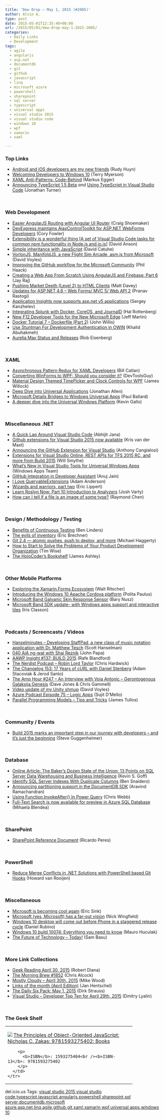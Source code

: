 ```yaml
---
title: 'Dew Drop – May 1, 2015 (#2005)'
author: Alvin A.
type: post
date: 2015-05-01T12:35:48+00:00
url: /2015/05/01/dew-drop-may-1-2015-2005/
categories:
  - Daily Links
  - Development
tags:
  - agile
  - angularjs
  - asp.net
  - documentdb
  - git
  - github
  - javascript
  - linq
  - microsoft azure
  - powershell
  - sharepoint
  - sql server
  - typescript
  - universal apps
  - visual studio 2015
  - visual studio code
  - windows 10
  - wpf
  - xamarin
  - xaml

---
```

### <a name="top"></a>Top Links

  * <a href="http://www.rudyhuyn.com/blog/2015/04/30/android-and-ios-developers-are-my-new-friends/" target="_blank">Android and iOS developers are my new friends</a> (Rudy Huyn)
  * <a href="http://blogs.windows.com/bloggingwindows/2015/04/29/welcoming-developers-to-windows-10/" target="_blank">Welcoming Developers to Windows 10</a> (Terry Myerson)
  * <a href="http://www.code-magazine.com/Article.aspx?quickid=1505101" target="_blank">XAML Anti-Patterns: Code-Behind</a> (Markus Egger)
  * <a href="http://blogs.msdn.com/b/typescript/archive/2015/04/30/announcing-typescript-1-5-beta.aspx" target="_blank">Announcing TypeScript 1.5 Beta</a> _and_ <a href="http://blogs.msdn.com/b/typescript/archive/2015/04/30/using-typescript-in-visual-studio-code.aspx" target="_blank">Using TypeScript in Visual Studio Code</a> (Jonathan Turner)

&nbsp;

### <a name="web"></a>Web Development

  * <a href="http://www.code-magazine.com/Article.aspx?quickid=1505061" target="_blank">Easier AngularJS Routing with Angular UI Router</a> (Craig Shoemaker)
  * <a href="http://channel9.msdn.com/Shows/Web+Camps+TV/DevExpress-maintains-AjaxControlToolkit-for-ASPNET-WebForms-Developers" target="_blank">DevExpress maintains AjaxControlToolkit for ASP.NET WebForms Developers</a> (Cory Fowler)
  * <a href="http://dlaa.me/blog/post/vscodenodetask" target="_blank">Extensibility is a wonderful thing [A set of Visual Studio Code tasks for common npm functionality in Node.js and io.js]</a> (David Anson)
  * <a href="http://www.codeproject.com/Articles/899662/Simple-inheritance-with-JavaScript" target="_blank">Simple inheritance with JavaScript</a> (David Catuhe)
  * <a href="http://www.davevoyles.com/vorlonjs-manifoldjs-a-new-flight-simulator-in-the-browser-from-microsoft/" target="_blank">VorlonJS, ManifoldJS, a new Flight Sim Arcade, asm.js from Microsoft</a> (David Voyles)
  * <a href="https://github.com/blog/1989-improving-the-github-workflow-for-the-microsoft-community" target="_blank">Improving the GitHub workflow for the Microsoft Community</a> (Phil Haack)
  * <a href="http://code.tutsplus.com/tutorials/creating-a-web-app-from-scratch-using-angularjs-and-firebase-part-6--cms-22814" target="_blank">Creating a Web App From Scratch Using AngularJS and Firebase: Part 6</a> (Jay Raj)
  * <a href="https://mdavey.wordpress.com/2015/05/01/pushing-market-depth-level-2-to-html-clients/" target="_blank">Pushing Market Depth (Level 2) to HTML Clients</a> (Matt Davey)
  * <a href="http://blogs.msdn.com/b/webdev/archive/2015/04/30/updates-for-asp-net-4-6-web-forms-mvc-5-web-api-2.aspx" target="_blank">Updates for ASP.NET 4.6 – Web Forms/ MVC 5/ Web API 2</a> (Pranav Rastogi)
  * <a href="http://azure.microsoft.com/blog/2015/04/30/application-insights-now-supports-asp-net-v5-applications-2/" target="_blank">Application Insights now supports asp.net v5 applications</a> (Sergey Kanzhelev)
  * <a href="http://blogs.splunk.com/2015/04/30/integrating-splunk-with-docker-coreos-and-journald/" target="_blank">Integrating Splunk with Docker, CoreOS, and JournalD</a> (Hal Rottenberg)
  * <a href="http://www.infoq.com/news/2015/04/EdgeDevTools?utm_campaign=infoq_content&utm_source=infoq&utm_medium=feed&utm_term=global" target="_blank">New F12 Developer Tools for the New Microsoft Edge</a> (Jeff Martin)
  * <a href="http://blog.docker.com/2015/04/docker-tutorial-7-dockerfile-part-2/" target="_blank">Docker Tutorial 7 – Dockerfile (Part 2)</a> (John Willis)
  * <a href="http://khalidabuhakmeh.com/use-stuntman-for-development-authentication-in-owin" target="_blank">Use Stuntman For Development Authentication in OWIN</a> (Khalid Abuhakmeh)
  * <a href="http://eisenbergeffect.bluespire.com/aurelia-may-status-and-releases/" target="_blank">Aurelia May Status and Releases</a> (Rob Eisenberg)

&nbsp;

### <a name="silverlight"></a>XAML

  * <a href="http://www.code-magazine.com/Article.aspx?quickid=1505091" target="_blank">Asynchronous Pattern Redux for XAML Developers</a> (Bill Catlan)
  * <a href="http://www.infragistics.com/community/blogs/devtoolsguy/archive/2015/04/30/converting-winforms-to-wpf-should-you-consider-it.aspx" target="_blank">Converting WinForms to WPF: Should you consider it?</a> (DevToolsGuy)
  * <a href="http://www.c-sharpcorner.com/UploadFile/c7830b/material-design-themed-timepicker-and-clock-controls-for-wpf/" target="_blank">Material Design Themed TimePicker and Clock Controls for WPF</a> (James Willock)
  * <a href="http://www.infoq.com/news/2015/04/Native-Net?utm_campaign=infoq_content&utm_source=infoq&utm_medium=feed&utm_term=global" target="_blank">Deep Dive into Universal Applications</a> (Jonathan Allen)
  * <a href="http://www.wintellect.com/devcenter/paulballard/microsoft-details-bridges-to-windows-universal-apps" target="_blank">Microsoft Details Bridges to Windows Universal Apps</a> (Paul Ballard)
  * <a href="http://blogs.windows.com/buildingapps/2015/04/30/a-deeper-dive-into-the-universal-windows-platform/" target="_blank">A deeper dive into the Universal Windows Platform</a> (Kevin Gallo)

&nbsp;

### <a name="dotnet"></a>Miscellaneous .NET

  * <a href="http://abhijitjana.net/2015/04/30/a-quick-lap-around-visual-studio-code/" target="_blank">A Quick Lap Around Visual Studio Code</a> (Abhijit Jana)
  * <a href="http://blog.krisvandermast.com/GithubExtensionsForVisualStudio2015NowAvailable.aspx" target="_blank">Github extensions for Visual Studio 2015 now available</a> (Kris van der Mast)
  * <a href="http://blogs.msdn.com/b/visualstudio/archive/2015/04/30/announcing-the-github-extension-for-visual-studio.aspx" target="_blank">Announcing the GitHub Extension for Visual Studio</a> (Anthony Cangialosi)
  * <a href="http://blogs.msdn.com/b/visualstudioalm/archive/2015/05/01/extensions-for-visual-studio-online-rest-apis-for-tfs-2015-rc-and-more-from-build-2015.aspx" target="_blank">Extensions for Visual Studio Online, REST APIs for TFS 2015 RC, and more from Build 2015</a> (Will Smythe)
  * <a href="http://blogs.windows.com/buildingapps/2015/04/30/whats-new-in-visual-studio-tools-for-universal-windows-apps/" target="_blank">What’s New in Visual Studio Tools for Universal Windows Apps</a> (Windows Apps Team)
  * <a href="http://blogs.msdn.com/b/visualstudio/archive/2015/04/30/github-integration-in-developer-assistant.aspx" target="_blank">GitHub Integration in Developer Assistant</a> (Anuj Jain)
  * <a href="http://blog.falafel.com/i-love-queryableextensions/" target="_blank">I Love QueryableExtensions</a> (Adam Anderson)
  * <a href="http://ericlippert.com/2015/04/30/wizards-and-warriors-part-two/" target="_blank">Wizards and warriors, part two</a> (Eric Lippert)
  * <a href="https://joshvarty.wordpress.com/2015/04/30/learn-roslyn-now-part-10-introduction-to-analyzers/" target="_blank">Learn Roslyn Now: Part 10 Introduction to Analyzers</a> (Josh Varty)
  * <a href="http://blogs.msdn.com/b/oldnewthing/archive/2015/04/30/10610849.aspx" target="_blank">How can I tell if a file is an image of some type?</a> (Raymond Chen)

&nbsp;

### <a name="design"></a>Design / Methodology / Testing

  * <a href="http://www.infoq.com/news/2015/04/benefits-continuous-testing?utm_campaign=infoq_content&utm_source=infoq&utm_medium=feed&utm_term=global" target="_blank">Benefits of Continuous Testing</a> (Ben Linders)
  * <a href="http://blogs.msdn.com/b/eric_brechner/archive/2015/05/01/the-evils-of-inventory.aspx" target="_blank">The evils of inventory</a> (Eric Brechner)
  * <a href="https://github.com/blog/1994-git-2-4-atomic-pushes-push-to-deploy-and-more" target="_blank">Git 2.4 — atomic pushes, push to deploy, and more</a> (Michael Haggerty)
  * <a href="http://feedproxy.google.com/~r/LeadingAgile/~3/K0QTsy43ur0/" target="_blank">How to Start to Solve the Problems of Your Product Development Organization</a> (Tim Wise)
  * <a href="http://www.imaginativeuniversal.com/blog/post/2015/04/30/The-HoloCoders-Bookshelf.aspx" target="_blank">The HoloCoder’s Bookshelf</a> (James Ashley)

&nbsp;

### <a name="mobile"></a>Other Mobile Platforms

  * <a href="http://www.code-magazine.com/Article.aspx?quickid=1505051" target="_blank">Exploring the Xamarin.Forms Ecosystem</a> (Walt Ritscher)
  * <a href="http://blogs.msdn.com/b/visualstudio/archive/2015/04/30/introducing-the-windows-10-apache-cordova-platform.aspx" target="_blank">Introducing the Windows 10 Apache Cordova platform</a> (Polita Paulus)
  * <a href="http://blog.falafel.com/microsoft-band-galvanic-skin-response-sensor/" target="_blank">Microsoft Band Galvanic Skin Response Sensor</a> (Bary Nusz)
  * <a href="http://irisclasson.com/2015/04/30/microsoft-band-sdk-update-with-windows-apps-support-and-interactive-tiles/" target="_blank">Microsoft Band SDK update- with Windows apps support and interactive tiles</a> (Iris Classon)

&nbsp;

### <a name="podcasts"></a>Podcasts / Screencasts / Videos

  * <a href="http://www.hanselminutes.com/default.aspx?ShowID=14471" target="_blank">Hanselminutes &#8211; Developing StaffPad, a new class of music notation application with Dr. Matthew Tesch</a> (Scott Hanselman)
  * <a href="http://devchat.tv/adventures-in-angular/040-aia-ng-wat-with-shai-reznik" target="_blank">040 AiA ng-wat with Shai Reznik</a> (John Papa)
  * <a href="http://allaboutwindowsphone.com/media/item/20652_AAWP_Insight_137_BUILD_2015.php" target="_blank">AAWP Insight #137: BUILD 2015</a> (Rafe Blandford)
  * <a href="http://nerdist.libsyn.com/robin-lord-taylor" target="_blank">The Nerdist Podcast &#8211; Robin Lord Taylor</a> (Chris Hardwick)
  * <a href="http://5by5.tv/changelog/153" target="_blank">The Changelog 153: 17 Years of cURL with Daniel Stenberg</a> (Adam Stacoviak & Jerod Santo)
  * <a href="http://feedproxy.google.com/~r/TheAmpHour/~3/9o5halx5FYM/" target="_blank">The Amp Hour #247 – An Interview with Voja Antonic – Gerontogenous Galaksija Genesis</a> (Dave Jones & Chris Gammell)
  * <a href="http://www.davevoyles.com/video-update-of-my-unity-shmup/" target="_blank">Video update of my Unity shmup</a> (David Voyles)
  * <a href="http://azpodcast.azurewebsites.net/post/Episode-75-Logic-Apps" target="_blank">Azure Podcast Episode 75 &#8211; Logic Apps</a> (Sujit D&#8217;Mello)
  * <a href="https://software.intel.com/en-us/videos/parallel-programming-models-tips-and-tricks" target="_blank">Parallel Programming Models &#8211; Tips and Tricks</a> (James Tullos)

&nbsp;

### <a name="events"></a>Community / Events

  * <a href="http://blogs.msdn.com/b/stevengu/archive/2015/04/30/building-bridges-that-empower-developers.aspx" target="_blank">Build 2015 marks an important step in our journey with developers – and it’s just the beginning</a> (Steve Guggenheimer)

&nbsp;

### <a name="sql"></a>Database

  * <a href="http://www.code-magazine.com/Article.aspx?quickid=1505071" target="_blank">Online Article: The Baker’s Dozen State of the Union: 13 Points on SQL Server Data Warehousing and Business Intelligence</a> (Kevin S. Goff)
  * <a href="http://feedproxy.google.com/~r/MSSQLTips-LatestSqlServerTips/~3/xxQbNSkbEns/tip.asp" target="_blank">Identify SQL Server Indexes With Duplicate Columns</a> (Ben Snaidero)
  * <a href="http://azure.microsoft.com/blog/2015/04/30/announcing-partitioning-support-in-the-documentdb-sdk/" target="_blank">Announcing partitioning support in the DocumentDB SDK</a> (Aravind Ramachandran)
  * <a href="https://cwebbbi.wordpress.com/2015/04/30/using-function-invokeafter-in-power-query/" target="_blank">Using Function.InvokeAfter() In Power Query</a> (Chris Webb)
  * <a href="http://azure.microsoft.com/blog/2015/04/30/full-text-search-is-now-available-for-preview-in-azure-sql-database/" target="_blank">Full-Text Search is now available for preview in Azure SQL Database</a> (Mihaela Blendea)

&nbsp;

### <a name="sp"></a>SharePoint

  * <a href="http://weblogs.asp.net:80/ricardoperes/sharepoint-reference-document" target="_blank">SharePoint Reference Document</a> (Ricardo Peres)

&nbsp;

### <a name="ps"></a>PowerShell

  * <a href="https://blogs.endjin.com/2015/05/reduce-merge-conflicts-in-dot-net-solutions-with-powershell-based-git-hooks/" target="_blank">Reduce Merge Conflicts in .NET Solutions with PowerShell based Git Hooks</a> (Howard van Rooijen)

&nbsp;

### <a name="misc"></a>Miscellaneous

  * <a href="http://www.ericsink.com/entries/microsoft_loves_developers.html" target="_blank">Microsoft is becoming cool again</a> (Eric Sink)
  * <a href="http://research.microsoft.com/en-us/news/headlines/far-out-vision-nytimes_20150430.aspx" target="_blank">Microsoft (yes, Microsoft) has a far-out vision</a> (Nick Wingfield)
  * <a href="http://feedproxy.google.com/~r/wmexperts/~3/0MwdfRt_tAQ/story01.htm" target="_blank">Windows 10 desktop will come out before Phone in a staggered release cycle</a> (Daniel Rubino)
  * <a href="http://feedproxy.google.com/~r/wmexperts/~3/7sho5Bm8vdU/story01.htm" target="_blank">Windows 10 build 10074: Everything you need to know</a> (Mauro Huculak)
  * <a href="http://developer.telerik.com/featured/future-trends-powered-by-today-technology/" target="_blank">The Future of Technology – Today!</a> (Sam Basu)

&nbsp;

### <a name="links"></a>More Link Collections

  * <a href="http://feeds.regulargeek.com/~r/RegularGeek/~3/Aglb4iDhPuI/" target="_blank">Geek Reading April 30, 2015</a> (Robert Diana)
  * <a href="http://feedproxy.google.com/~r/ReflectivePerspective/~3/PY71CyHq6kw/" target="_blank">The Morning Brew #1852</a> (Chris Alcock)
  * <a href="http://justazure.com/mostly-cloudy-april-30th-2015/" target="_blank">Mostly Cloudy – April 30th, 2015</a> (Mike Wood)
  * <a href="http://janatdevelopment.com/2015/04/30/links-of-the-month-april-edition-2/" target="_blank">Links of the month (April Edition)</a> (Jan Hentschel)
  * <a href="http://www.dirkstrauss.com/the-daily-six-pack/codelens-visual-studio-2015" target="_blank">The Daily Six Pack: May 1, 2015</a> (Dirk Strauss)
  * <a href="http://www.lyalin.com/2015/04/29/visual-studio-developer-top-ten-for-april-29th-2015/" target="_blank">Visual Studio – Developer Top Ten for April 29th, 2015</a> (Dmitry Lyalin)

&nbsp;

### <a name="shelf"></a>The Geek Shelf

<div id="scid:7dc1bd33-94bd-46fd-a20b-0131235bcd47:727fc9fc-f285-4afa-bce5-415c945d6461" class="wlWriterEditableSmartContent" style="float: none; padding-bottom: 0px; padding-top: 0px; padding-left: 0px; margin: 0px; display: inline; padding-right: 0px">
  <table cellspacing="0" cellpadding="2" width="400" border="0" unselectable="on">
    <tr>
      <td valign="top" width="400">
        <p>
          <a title="The Principles of Object-Oriented JavaScript: Nicholas C. Zakas: 9781593275402: Books" href="http://www.amazon.com/exec/obidos/ASIN/1593275404/alvinashcraft-20"><img data-recalc-dims="1" decoding="async" src="https://i0.wp.com/images.amazon.com/images/P/1593275404.01.MZZZZZZZ.jpg?w=660" border="0" align="left" style="float:left" />The Principles of Object-Oriented JavaScript: Nicholas C. Zakas: 9781593275402: Books</a>
        </p>
        
        <p>
          <b>ISBN</b>: 1593275404<br /><b>ISBN-13</b>: 9781593275402
        </p>
      </td>
    </tr>
  </table>
</div>

<div id="scid:0767317B-992E-4b12-91E0-4F059A8CECA8:48d0bcaa-12fb-4073-ae8a-45518d61c201" class="wlWriterEditableSmartContent" style="float: none; padding-bottom: 0px; padding-top: 0px; padding-left: 0px; margin: 0px; display: inline; padding-right: 0px">
  del.icio.us Tags: <a href="http://del.icio.us/popular/visual+studio+2015" rel="tag">visual studio 2015</a>,<a href="http://del.icio.us/popular/visual+studio+code" rel="tag">visual studio code</a>,<a href="http://del.icio.us/popular/typescript" rel="tag">typescript</a>,<a href="http://del.icio.us/popular/javascript" rel="tag">javascript</a>,<a href="http://del.icio.us/popular/angularjs" rel="tag">angularjs</a>,<a href="http://del.icio.us/popular/powershell" rel="tag">powershell</a>,<a href="http://del.icio.us/popular/sharepoint" rel="tag">sharepoint</a>,<a href="http://del.icio.us/popular/sql+server" rel="tag">sql server</a>,<a href="http://del.icio.us/popular/documentdb" rel="tag">documentdb</a>,<a href="http://del.icio.us/popular/microsoft+azure" rel="tag">microsoft azure</a>,<a href="http://del.icio.us/popular/asp.net" rel="tag">asp.net</a>,<a href="http://del.icio.us/popular/linq" rel="tag">linq</a>,<a href="http://del.icio.us/popular/agile" rel="tag">agile</a>,<a href="http://del.icio.us/popular/github" rel="tag">github</a>,<a href="http://del.icio.us/popular/git" rel="tag">git</a>,<a href="http://del.icio.us/popular/xaml" rel="tag">xaml</a>,<a href="http://del.icio.us/popular/xamarin" rel="tag">xamarin</a>,<a href="http://del.icio.us/popular/wpf" rel="tag">wpf</a>,<a href="http://del.icio.us/popular/universal+apps" rel="tag">universal apps</a>,<a href="http://del.icio.us/popular/windows+10" rel="tag">windows 10</a>
</div>